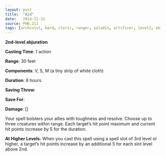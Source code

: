 ```yaml
---
layout: post
title:  "Aid"
date:   2014-12-31
source: PHB.211
tags: [archivist, bard, cleric, ranger, paladin, artificer, level2, abjuration]
---
```


**2nd-level abjuration**

**Casting Time**: 1 action

**Range**: 30 feet

**Components**: V, S, M (a tiny strip of white cloth)

**Duration**: 8 hours

**Saving Throw**: 

**Save For**: 

**Damage**: []

Your spell bolsters your allies with toughness and resolve. Choose up to three creatures within range. Each target’s hit point maximum and current hit points increase by 5 for the duration.

**At Higher Levels.** When you cast this spell using a spell slot of 3rd level or higher, a target’s hit points increase by an additional 5 for each slot level above 2nd.